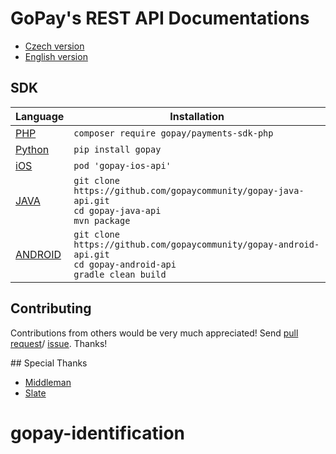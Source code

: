 
# GoPay's REST API Documentations

* [Czech version](https://doc.gopay.cz/)
* [English version](https://doc.gopay.com/)

## SDK

Language | Installation |
-------- | ------------ |
[PHP](https://github.com/gopaycommunity/gopay-php-api) | `composer require gopay/payments-sdk-php` |
[Python](https://github.com/gopaycommunity/gopay-python-api) | `pip install gopay` |
[iOS](https://github.com/gopaycommunity/gopay-ios-api)| `pod 'gopay-ios-api'` |
[JAVA](https://github.com/gopaycommunity/gopay-java-api)|  `git clone https://github.com/gopaycommunity/gopay-java-api.git`<br>`cd gopay-java-api`<br>`mvn package `|
[ANDROID](https://github.com/gopaycommunity/gopay-android-api)|  `git clone https://github.com/gopaycommunity/gopay-android-api.git`<br>`cd gopay-android-api`<br>`gradle clean build `|

## Contributing

Contributions from others would be very much appreciated! Send 
[pull request](https://github.com/gopaycommunity/gopay-api-documentation/pulls)/
[issue](https://github.com/gopaycommunity/gopay-api-documentation/issues). Thanks!

## Special Thanks

* [Middleman](https://github.com/middleman/middleman)
* [Slate](https://github.com/tripit/slate)
# gopay-identification
